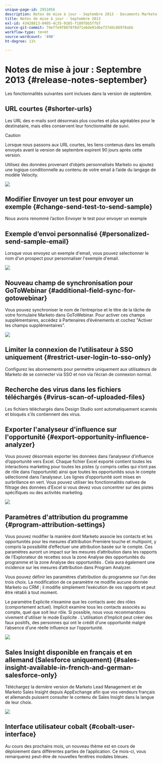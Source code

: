 ```yaml
---
unique-page-id: 2951056
description: Notes de mise à jour - Septembre 2013 - Documents Marketo - Documentation du produit
title: Notes de mise à jour - Septembre 2013
exl-id: 43428813-0405-4c35-9165-f189fbb5ffb7
source-git-commit: 74effe9f8078f8d71e6de01d6e737ddc86978abb
workflow-type: tm+mt
source-wordcount: '498'
ht-degree: 11%

---
```


# Notes de mise à jour : Septembre 2013 {#release-notes-september}

Les fonctionnalités suivantes sont incluses dans la version de septembre.

## URL courtes {#shorter-urls}

Les URL des e-mails sont désormais plus courtes et plus agréables pour le destinataire, mais elles conservent leur fonctionnalité de suivi.

>[!CAUTION]
>
>Lorsque nous passons aux URL courtes, les liens contenus dans les emails envoyés avant la version de septembre expirent 90 jours après cette version.

Utilisez des données provenant d’objets personnalisés Marketo ou ajoutez une logique conditionnelle au contenu de votre email à l’aide du langage de modèle Velocity.

![](assets/image2014-9-22-17-3a10-3a56.png)

## Modifier Envoyer un test pour envoyer un exemple {#change-send-test-to-send-sample}

Nous avons renommé l’action Envoyer le test pour envoyer un exemple

## Exemple d’envoi personnalisé {#personalized-send-sample-email}

Lorsque vous envoyez un exemple d&#39;email, vous pouvez sélectionner le nom d&#39;un prospect pour personnaliser l&#39;exemple d&#39;email.

![](assets/image2014-9-22-17-3a11-3a22.png)

## Nouveau champ de synchronisation pour GoToWebinar {#additional-field-sync-for-gotowebinar}

Vous pouvez synchroniser le nom de l’entreprise et le titre de la tâche de votre formulaire Marketo dans GoToWebinar. Pour activer ces champs supplémentaires, accédez à Partenaires d’événements et cochez &quot;Activer les champs supplémentaires&quot;.

![](assets/image2014-9-22-17-3a11-3a53.png)

## Limiter la connexion de l’utilisateur à SSO uniquement {#restrict-user-login-to-sso-only}

Configurez les abonnements pour permettre uniquement aux utilisateurs de Marketo de se connecter via SSO et non via l’écran de connexion normal.

## Recherche des virus dans les fichiers téléchargés {#virus-scan-of-uploaded-files}

Les fichiers téléchargés dans Design Studio sont automatiquement scannés et bloqués s&#39;ils contiennent des virus.

## Exporter l&#39;analyseur d&#39;influence sur l&#39;opportunité {#export-opportunity-influence-analyzer}

Vous pouvez désormais exporter les données dans l’analyseur d’influence d’opportunité vers Excel. Chaque fichier Excel exporté contient toutes les interactions marketing pour toutes les pistes (y compris celles qui n’ont pas de rôle dans l’opportunité) ainsi que toutes les opportunités sous le compte sélectionné dans l’analyseur. Les lignes d’opportunité sont mises en surbrillance en vert. Vous pouvez utiliser les fonctionnalités natives de filtrage des données d’Excel si vous devez vous concentrer sur des pistes spécifiques ou des activités marketing.

![](assets/image2014-9-22-17-3a12-3a23.png)

## Paramètres d&#39;attribution du programme {#program-attribution-settings}

Vous pouvez modifier la manière dont Marketo associe les contacts et les opportunités pour les mesures d’attribution Première touche et multipoint, y compris la possibilité d’effectuer une attribution basée sur le compte. Ces paramètres auront un impact sur les mesures d’attribution dans les rapports de l’Explorateur de recettes sous la zone Analyse des opportunités du programme et la zone Analyse des opportunités . Cela aura également une incidence sur les mesures d’attribution dans Program Analyzer.

Vous pouvez définir les paramètres d’attribution du programme sur l’un des trois choix. La modification de ce paramètre ne modifie aucune donnée Marketo ou CRM ; il modifie simplement l’exécution de vos rapports et peut être rétabli à tout moment.

Le paramètre Explicite n’examine que les contacts avec des rôles (comportement actuel). Implicit examine tous les contacts associés au compte, quel que soit leur rôle. Si possible, nous vous recommandons vivement d&#39;utiliser le mode Explicite . L’utilisation d’Implicit peut créer des faux positifs, des personnes qui ont le crédit d’une opportunité malgré l’absence d’une réelle influence sur l’opportunité.

![](assets/image2014-9-22-17-3a12-3a43.png)

## Sales Insight disponible en français et en allemand (Salesforce uniquement) {#sales-insight-available-in-french-and-german-salesforce-only}

Téléchargez la dernière version de Marketo Lead Management et de Marketo Sales Insight depuis AppExchange afin que vos vendeurs français et allemands puissent consulter le contenu de Sales Insight dans la langue de leur choix.

![](assets/image2014-9-22-17-3a13-3a12.png)

## Interface utilisateur cobalt {#cobalt-user-interface}

Au cours des prochains mois, un nouveau thème est en cours de déploiement dans différentes parties de l’application. Ce mois-ci, vous remarquerez peut-être de nouvelles fenêtres modales bleues.
